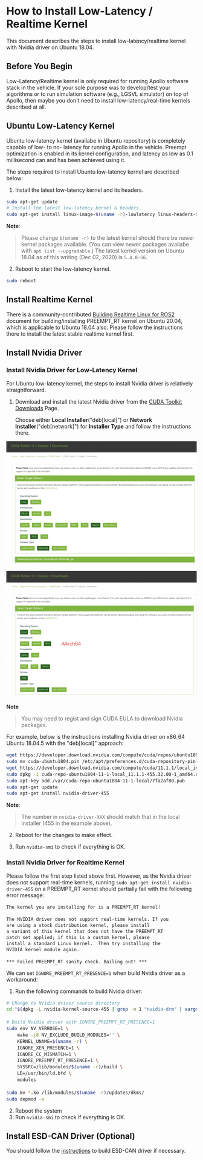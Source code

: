 # How to Install Low-Latency / Realtime Kernel

This document describes the steps to install low-latency/realtime kernel with
Nvidia driver on Ubuntu 18.04.

## Before You Begin

Low-Latency/Realtime kernel is only required for running Apollo software stack
in the vehicle. If your sole purpose was to develop/test your algorithms or to
run simulation software (e.g., LGSVL simulator) on top of Apollo, then maybe you
don't need to install low-latency/real-time kernels described at all.

## Ubuntu Low-Latency Kernel

Ubuntu low-latency kernel (availabe in Ubuntu repository) is completely capable
of low- to no- latency for running Apollo in the vehicle. Preempt optimization
is enabled in its kernel configuration, and latency as low as 0.1 millisecond
can and has been achieved using it.

The steps required to install Ubuntu low-latency kernel are described below:

1. Install the latest low-latency kernel and its headers.

```bash
sudo apt-get update
# Install the latest low-latency kernel & headers.
sudo apt-get install linux-image-$(uname -r)-lowlatency linux-headers-$(uname -r)-lowlatency
```

**Note**:

> Please change `$(uname -r)` to the latest kernel should there be newer kernel
> packages available. (You can view newer packages availabe with
> `apt list --upgradable`.) The latest kernel version on Ubuntu 18.04 as of this
> writing (Dec 02, 2020) is `5.4.0-56`.

2. Reboot to start the low-latency kernel.

```bash
sudo reboot
```

## Install Realtime Kernel

There is a community-contributed
[Building Realtime Linux for ROS2](https://index.ros.org/doc/ros2/Tutorials/Building-Realtime-rt_preempt-kernel-for-ROS-2)
document for building/installing PREEMPT_RT kernel on Ubuntu 20.04, which is
applicable to Ubuntu 18.04 also. Please follow the instructions there to install
the latest stable realtime kernel first.

## Install Nvidia Driver

### Install Nvidia Driver for Low-Latency Kernel

For Ubuntu low-latency kernel, the steps to install Nvidia driver is relatively
straightforward.

1. Download and install the latest Nvidia driver from the
   [CUDA Toolkit Downloads](https://developer.nvidia.com/cuda-downloads?target_os=Linux)
   Page.

   Choose either **Local Installer**("deb[local]") or **Network
   Installer**("deb[network]") for **Installer Type** and follow the
   instructions there.

![Download CUDA Toolkit for x86_64](images/download_cuda_x86_64.png)

![Download CUDA Toolkit for AArch64](images/download_cuda_aarch64.png)

**Note**

> You may need to regist and sign CUDA EULA to download Nvidia packages.

For example, below is the instructions installing Nvidia driver on x86_64 Ubuntu
18.04.5 with the "deb[local]" approach:

```bash
wget https://developer.download.nvidia.com/compute/cuda/repos/ubuntu1804/x86_64/cuda-ubuntu1804.pin
sudo mv cuda-ubuntu1804.pin /etc/apt/preferences.d/cuda-repository-pin-600
wget https://developer.download.nvidia.com/compute/cuda/11.1.1/local_installers/cuda-repo-ubuntu1804-11-1-local_11.1.1-455.32.00-1_amd64.deb
sudo dpkg -i cuda-repo-ubuntu1804-11-1-local_11.1.1-455.32.00-1_amd64.deb
sudo apt-key add /var/cuda-repo-ubuntu1804-11-1-local/7fa2af80.pub
sudo apt-get update
sudo apt-get install nvidia-driver-455
```

**Note**:

> The number in `nvidia-driver-XXX` should match that in the local installer
> (455 in the example above).

2. Reboot for the changes to make effect.

3. Run `nvidia-smi` to check if everything is OK.

### Install Nvidia Driver for Realtime Kernel

Please follow the first step listed above first. However, as the Nvidia driver
does not support real-time kernels, running
`sudo apt-get install nvidia-driver-455` on a PREEMPT_RT kernel should partially
fail with the following error message:

```text
The kernel you are installing for is a PREEMPT_RT kernel!

The NVIDIA driver does not support real-time kernels. If you
are using a stock distribution kernel, please install
a variant of this kernel that does not have the PREEMPT_RT
patch set applied; if this is a custom kernel, please
install a standard Linux kernel.  Then try installing the
NVIDIA kernel module again.

*** Failed PREEMPT_RT sanity check. Bailing out! ***
```

We can set `IGNORE_PREEMPT_RT_PRESENCE=1` when build Nvidia driver as a
workaround:

1. Run the following commands to build Nvidia driver:

```bash
# Change to Nvidia driver source directory
cd "$(dpkg -L nvidia-kernel-source-455 | grep -m 1 "nvidia-drm" | xargs dirname)"

# Build Nvidia driver with IGNORE_PREEMPT_RT_PRESENCE=1
sudo env NV_VERBOSE=1 \
    make -j8 NV_EXCLUDE_BUILD_MODULES='' \
    KERNEL_UNAME=$(uname -r) \
    IGNORE_XEN_PRESENCE=1 \
    IGNORE_CC_MISMATCH=1 \
    IGNORE_PREEMPT_RT_PRESENCE=1 \
    SYSSRC=/lib/modules/$(uname -r)/build \
    LD=/usr/bin/ld.bfd \
    modules

sudo mv *.ko /lib/modules/$(uname -r)/updates/dkms/
sudo depmod -a
```

2. Reboot the system
3. Run `nvidia-smi` to check if everything is OK.

## Install ESD-CAN Driver (Optional)

You should follow the
[instructions](https://github.com/ApolloAuto/apollo-kernel/blob/master/linux/ESDCAN-README.md)
to build ESD-CAN driver if necessary.
